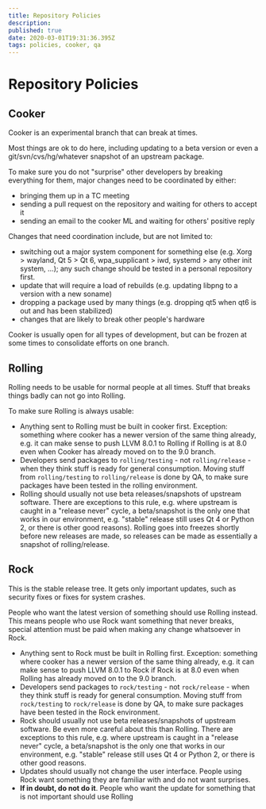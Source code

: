 ```yaml
---
title: Repository Policies
description: 
published: true
date: 2020-03-01T19:31:36.395Z
tags: policies, cooker, qa
---
```


# Repository Policies

## Cooker
Cooker is an experimental branch that can break at times.

Most things are ok to do here, including updating to a beta version or even a git/svn/cvs/hg/whatever snapshot of an upstream package.

To make sure you do not "surprise" other developers by breaking everything for them, major changes need to be coordinated by either:
- bringing them up in a TC meeting
- sending a pull request on the repository and waiting for others to accept it
- sending an email to the cooker ML and waiting for others' positive reply

Changes that need coordination include, but are not limited to:
- switching out a major system component for something else (e.g. Xorg > wayland, Qt 5 > Qt 6, wpa_supplicant > iwd, systemd > any other init system, ...); any such change should be tested in a personal repository first.
- update that will require a load of rebuilds (e.g. updating libpng to a version with a new soname)
- dropping a package used by many things (e.g. dropping qt5 when qt6 is out and has been stabilized)
- changes that are likely to break other people's hardware

Cooker is usually open for all types of development, but can be frozen at some times to consolidate efforts on one branch.

## Rolling
Rolling needs to be usable for normal people at all times. Stuff that breaks things badly can not go into Rolling.

To make sure Rolling is always usable:
- Anything sent to Rolling must be built in cooker first. Exception: something where cooker has a newer version of the same thing already, e.g. it can make sense to push LLVM 8.0.1 to Rolling if Rolling is at 8.0 even when Cooker has already moved on to the 9.0 branch.
- Developers send packages to `rolling/testing` - not `rolling/release` - when they think stuff is ready for general consumption. Moving stuff from `rolling/testing` to `rolling/release` is done by QA, to make sure packages have been tested in the rolling environment.
- Rolling should usually not use beta releases/snapshots of upstream software. There are exceptions to this rule, e.g. where upstream is caught in a "release never" cycle, a beta/snapshot is the only one that works in our environment, e.g. "stable" release still uses Qt 4 or Python 2, or there is other good reasons).
Rolling goes into freezes shortly before new releases are made, so releases can be made as essentially a snapshot of rolling/release.

## Rock
This is the stable release tree. It gets only important updates, such as security fixes or fixes for system crashes.

People who want the latest version of something should use Rolling instead.
This means people who use Rock want something that never breaks, special attention must be paid when making any change whatsoever in Rock.
- Anything sent to Rock must be built in Rolling first. Exception: something where cooker has a newer version of the same thing already, e.g. it can make sense to push LLVM 8.0.1 to Rock if Rock is at 8.0 even when Rolling has already moved on to the 9.0 branch.
- Developers send packages to `rock/testing` - not `rock/release` - when they think stuff is ready for general consumption. Moving stuff from `rock/testing` to `rock/release` is done by QA, to make sure packages have been tested in the Rock environment.
- Rock should usually not use beta releases/snapshots of upstream software. Be even more careful about this than Rolling. There are exceptions to this rule, e.g. where upstream is caught in a "release never" cycle, a beta/snapshot is the only one that works in our environment, e.g. "stable" release still uses Qt 4 or Python 2, or there is other good reasons.
- Updates should usually not change the user interface. People using Rock want something they are familiar with and do not want surprises.
- **If in doubt, do not do it**. People who want the update for something that is not important should use Rolling

